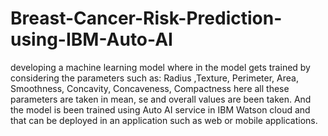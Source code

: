# Breast-Cancer-Risk-Prediction-using-IBM-Auto-AI
developing a machine learning model where in the model gets trained by considering the parameters such as: Radius ,Texture, Perimeter, Area, Smoothness, Concavity, Concaveness, Compactness here all these parameters are taken in mean, se and overall values are been taken. And the model is been trained using Auto AI service in IBM Watson cloud and that can be deployed in an application such as web or mobile applications. 
